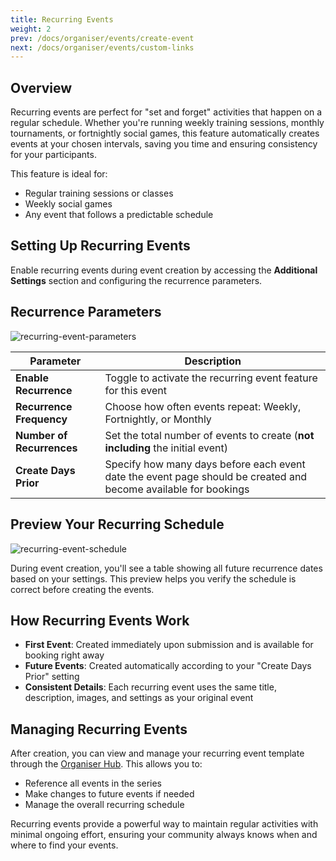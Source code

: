 ```yaml
---
title: Recurring Events
weight: 2
prev: /docs/organiser/events/create-event
next: /docs/organiser/events/custom-links
---
```


## Overview

Recurring events are perfect for "set and forget" activities that happen on a regular schedule. Whether you're running weekly training sessions, monthly tournaments, or fortnightly social games, this feature automatically creates events at your chosen intervals, saving you time and ensuring consistency for your participants.

This feature is ideal for:

- Regular training sessions or classes
- Weekly social games
- Any event that follows a predictable schedule

## Setting Up Recurring Events

Enable recurring events during event creation by accessing the **Additional Settings** section and configuring the recurrence parameters.

## Recurrence Parameters

![recurring-event-parameters](/images/docs/organisers/events/recurring-event-parameters.png)

| Parameter                 | Description                                                                                                     |
| ------------------------- | --------------------------------------------------------------------------------------------------------------- |
| **Enable Recurrence**     | Toggle to activate the recurring event feature for this event                                                   |
| **Recurrence Frequency**  | Choose how often events repeat: Weekly, Fortnightly, or Monthly                                                 |
| **Number of Recurrences** | Set the total number of events to create (**not including** the initial event)                                  |
| **Create Days Prior**     | Specify how many days before each event date the event page should be created and become available for bookings |

## Preview Your Recurring Schedule

![recurring-event-schedule](/images/docs/organisers/events/recurring-event-schedule.png)

During event creation, you'll see a table showing all future recurrence dates based on your settings. This preview helps you verify the schedule is correct before creating the events.

## How Recurring Events Work

- **First Event**: Created immediately upon submission and is available for booking right away
- **Future Events**: Created automatically according to your "Create Days Prior" setting
- **Consistent Details**: Each recurring event uses the same title, description, images, and settings as your original event

## Managing Recurring Events

After creation, you can view and manage your recurring event template through the [Organiser Hub](/docs/organisers/organiser-hub). This allows you to:

- Reference all events in the series
- Make changes to future events if needed
- Manage the overall recurring schedule

Recurring events provide a powerful way to maintain regular activities with minimal ongoing effort, ensuring your community always knows when and where to find your events.
